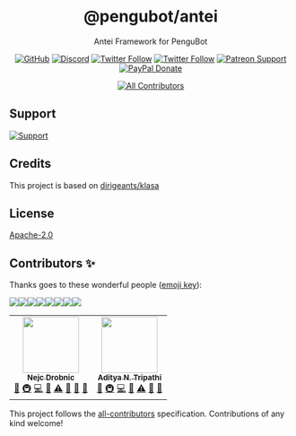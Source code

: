 <div align="center">

# @pengubot/antei
Antei Framework for PenguBot

[![GitHub](https://img.shields.io/github/license/pengubot/antei?logo=github&style=flat-square)](https://github.com/pengubot/antei/blob/master/LICENSE.md)
[![Discord](https://img.shields.io/discord/303195322514014210?color=697EC4&label=Discord&logo=discord&logoColor=FDFEFE&style=flat-square)](https://pengubot.com/support)
[![Twitter Follow](https://img.shields.io/twitter/follow/adityatripathid?label=Follow%20@adityatripathid&logo=twitter&colorB=1DA1F2&style=flat-square)](https://twitter.com/adityatripathid/follow)
[![Twitter Follow](https://img.shields.io/twitter/follow/PenguBot?label=Follow%20@PenguBot&logo=twitter&colorB=1DA1F2&style=flat-square)](https://twitter.com/PenguBot/follow)
[![Patreon Support](https://img.shields.io/badge/patreon-donate-brightgreen.svg?label=Support%20on%20Patreon&logo=patreon&colorB=F96854&style=flat-square&link=https://patreon.com/PenguBot)](https://patreon.com/PenguBot)
[![PayPal Donate](https://img.shields.io/badge/paypal-donate-brightgreen.svg?label=Donate%20with%20Paypal&logo=paypal&colorB=00457C&style=flat-square&link=https://paypal.me/adityatripathid)](https://paypal.me/adityatripathid)
<!-- ALL-CONTRIBUTORS-BADGE:START - Do not remove or modify this section -->
[![All Contributors](https://img.shields.io/badge/all_contributors-2-orange.svg?style=flat-square)](#contributors-)
<!-- ALL-CONTRIBUTORS-BADGE:END -->
</div>

## Support
[![Support](https://i.imgur.com/H1MveyG.png?2)](https://ko-fi.com/AdityaTD)

## Credits
This project is based on [dirigeants/klasa](https://github.com/dirigeants/klasa)

## License
[Apache-2.0](https://github.com/PenguBot/antei/blob/main/LICENSE)

## Contributors ✨

Thanks goes to these wonderful people ([emoji key](https://allcontributors.org/docs/en/emoji-key)):

[![](https://sourcerer.io/fame/QuantumlyTangled/PenguBot/antei/images/0)](https://sourcerer.io/fame/QuantumlyTangled/PenguBot/antei/links/0)[![](https://sourcerer.io/fame/QuantumlyTangled/PenguBot/antei/images/1)](https://sourcerer.io/fame/QuantumlyTangled/PenguBot/antei/links/1)[![](https://sourcerer.io/fame/QuantumlyTangled/PenguBot/antei/images/2)](https://sourcerer.io/fame/QuantumlyTangled/PenguBot/antei/links/2)[![](https://sourcerer.io/fame/QuantumlyTangled/PenguBot/antei/images/3)](https://sourcerer.io/fame/QuantumlyTangled/PenguBot/antei/links/3)[![](https://sourcerer.io/fame/QuantumlyTangled/PenguBot/antei/images/4)](https://sourcerer.io/fame/QuantumlyTangled/PenguBot/antei/links/4)[![](https://sourcerer.io/fame/QuantumlyTangled/PenguBot/antei/images/5)](https://sourcerer.io/fame/QuantumlyTangled/PenguBot/antei/links/5)[![](https://sourcerer.io/fame/QuantumlyTangled/PenguBot/antei/images/6)](https://sourcerer.io/fame/QuantumlyTangled/PenguBot/antei/links/6)[![](https://sourcerer.io/fame/QuantumlyTangled/PenguBot/antei/images/7)](https://sourcerer.io/fame/QuantumlyTangled/PenguBot/antei/links/7)

<!-- ALL-CONTRIBUTORS-LIST:START - Do not remove or modify this section -->
<!-- prettier-ignore-start -->
<!-- markdownlint-disable -->
<table>
  <tr>
    <td align="center"><a href="https://quantumlytangled.com"><img src="https://avatars1.githubusercontent.com/u/7919610?v=4?s=100" width="100px;" alt=""/><br /><sub><b>Nejc Drobnic</b></sub></a><br /><a href="#design-quantumlytangled" title="Design">🎨</a> <a href="#infra-quantumlytangled" title="Infrastructure (Hosting, Build-Tools, etc)">🚇</a> <a href="https://github.com/PenguBot/antei/commits?author=quantumlytangled" title="Code">💻</a> <a href="#projectManagement-quantumlytangled" title="Project Management">📆</a> <a href="https://github.com/PenguBot/antei/commits?author=quantumlytangled" title="Tests">⚠️</a> <a href="#maintenance-quantumlytangled" title="Maintenance">🚧</a> <a href="https://github.com/PenguBot/antei/commits?author=quantumlytangled" title="Documentation">📖</a> <a href="#ideas-quantumlytangled" title="Ideas, Planning, & Feedback">🤔</a></td>
    <td align="center"><a href="http://www.adityatd.me"><img src="https://avatars0.githubusercontent.com/u/9266227?v=4?s=100" width="100px;" alt=""/><br /><sub><b>Aditya N. Tripathi</b></sub></a><br /><a href="#design-AdityaTD" title="Design">🎨</a> <a href="#infra-AdityaTD" title="Infrastructure (Hosting, Build-Tools, etc)">🚇</a> <a href="https://github.com/PenguBot/antei/commits?author=AdityaTD" title="Code">💻</a> <a href="#projectManagement-AdityaTD" title="Project Management">📆</a> <a href="https://github.com/PenguBot/antei/commits?author=AdityaTD" title="Tests">⚠️</a> <a href="#maintenance-AdityaTD" title="Maintenance">🚧</a> <a href="https://github.com/PenguBot/antei/commits?author=AdityaTD" title="Documentation">📖</a></td>
  </tr>
</table>

<!-- markdownlint-enable -->
<!-- prettier-ignore-end -->
<!-- ALL-CONTRIBUTORS-LIST:END -->

This project follows the [all-contributors](https://github.com/all-contributors/all-contributors) specification. Contributions of any kind welcome!
